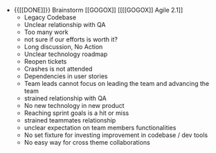 - {{[[DONE]]}} Brainstorm [[GOGOX]] [[[[GOGOX]] Agile 2.1]]
    - Legacy Codebase
    - Unclear relationship with QA
    - Too many work
    - not sure if our efforts is worth it?
    - Long discussion, No Action
    - Unclear technology roadmap
    - Reopen tickets 
    - Crashes is not attended
    - Dependencies in user stories
    - Team leads cannot focus on leading the team and advancing the team
    - strained relationship with QA
    - No new technology in new product
    - Reaching sprint goals is a hit or miss
    - strained teammates relationship
    - unclear expectation on team members functionalities
    - No set fixture for investing improvement in codebase / dev tools
    - No easy way for cross theme collaborations

